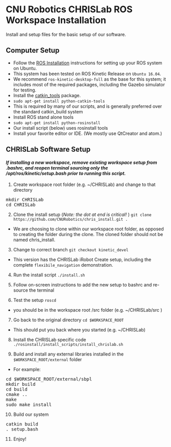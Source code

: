 # CNU Robotics CHRISLab ROS Workspace Installation

Install and setup files for the basic setup of our software.

Computer Setup
--------------

 * Follow the [ROS Installation] instructions for setting up your ROS system on Ubuntu.
  * This system has been tested on ROS Kinetic Release on `Ubuntu 16.04`.
  * We recommend `ros-kinetic-desktop-full` as the base for this system; it includes most of the required packages, including the Gazebo simulator for testing.
 * Install the [catkin_tools] package.
  * `sudo apt-get install python-catkin-tools`
  * This is required by many of our scripts, and is generally preferred over the standard catkin_build system
 * Install ROS stand alone tools
  * `sudo apt-get install python-rosinstall`
  * Our install script (below) uses rosinstall tools
 * Install your favorite editor or IDE. (We mostly use QtCreator and atom.)


CHRISLab Software Setup
-----------------------

#### *If installing a new workspace, remove existing workspace setup from .bashrc, and reopen terminal sourcing only the /opt/ros/kinetic/setup.bash prior to running this script.*

1. Create workspace root folder (e.g. ~/CHRISLab)  and change to that directory
<pre>
mkdir CHRISLab
cd CHRISLab
</pre>

2. Clone the install setup  (*_Note: the dot at end is critical!_* )
 `git clone https://github.com/CNURobotics/chris_install.git .`
 * We are choosing to clone within our workspace root folder, as opposed to creating the folder during the clone.  The cloned folder should not be named chris_install.

3. Change to correct branch
 `git checkout kinetic_devel`
 * This version has the CHRISLab iRobot Create setup, including the complete `flexibile_navigation` demonstration.

4. Run the install script
 `./install.sh`

5. Follow on-screen instructions to add the new setup to bashrc and re-source the terminal

6. Test the setup
  `roscd`
  * you should be in the workspace root /src folder  (e.g. ~/CHRISLab/src )

7. Go back to the original directory
 `cd $WORKSPACE_ROOT`
  * This should put you back where you started (e.g. ~/CHRISLab)

8. Install the CHRISLab specific code
 `./rosinstall/install_scripts/install_chrislab.sh`

9. Build and install any external libraries installed in the `$WORKSPACE_ROOT/external` folder
  * For example:
<pre>
cd $WORKSPACE_ROOT/external/sbpl
mkdir build
cd build
cmake ..
make
sudo make install
</pre>

10. Build our system
<pre>
catkin build
. setup.bash
</pre>

11. Enjoy!

[ROS Installation]: http://wiki.ros.org/ROS/Installation/
[catkin_tools]: https://catkin-tools.readthedocs.io/en/latest/installing.html
